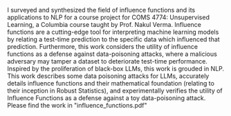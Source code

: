 I surveyed and synthesized the field of influence functions and its applications to NLP for a course project for COMS 4774: Unsupervised Learning, a Columbia course taught by Prof. Nakul Verma. Influence functions are a cutting-edge tool for interpreting machine learning models by relating a test-time prediction to the specific data which influenced that prediction. Furthermore, this work considers the utility of influence functions as a defense against data-poisoning attacks, where a malicious adversary may tamper a dataset to deteriorate test-time performance. Inspired by the proliferation of black-box LLMs, this work is grouded in NLP. This work describes some data poisoning attacks for LLMs, accurately details influence functions and their mathematical foundation (relating to their inception in Robust Statistics), and experimentally verifies the utility of Influence Functions as a defense against a toy data-poisoning attack. Please find the work in "influence_functions.pdf"
